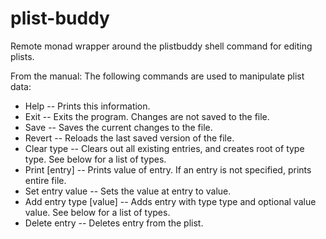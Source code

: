 # plist-buddy

Remote monad wrapper around the plistbuddy shell command for editing plists.

From the manual: The following commands are used to manipulate plist data:

 * Help    --   Prints this information.
 * Exit    --  Exits the program. Changes are not saved to the file.
 * Save    --  Saves the current changes to the file.
 * Revert  --   Reloads the last saved version of the file.
 * Clear type --  Clears out all existing entries, and creates root of type type.  See below for a list of types.
 * Print [entry] --  Prints value of entry.  If an entry is not specified, prints entire file. 
 * Set entry value -- Sets the value at entry to value.
 * Add entry type [value] -- Adds entry with type type and optional value value.  See below for a list of types.
 * Delete entry -- Deletes entry from the plist.

